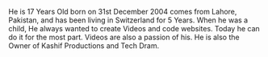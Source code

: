 He is 17 Years Old born on 31st December 2004 comes from Lahore, Pakistan, and has been living in Switzerland for 5 Years. When he was a child, He always wanted to create Videos and code websites. Today he can do it for the most part. Videos are also a passion of his. He is also the Owner of Kashif Productions and Tech Dram.
